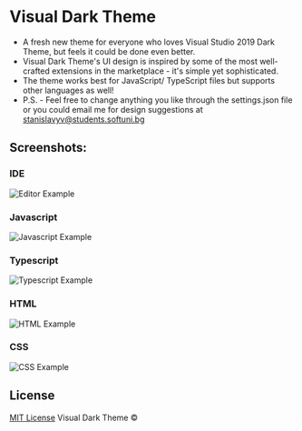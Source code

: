 # Visual Dark Theme
  * A fresh new theme for everyone who loves Visual Studio 2019 Dark Theme, but feels it could be done even better. 
  * Visual Dark Theme's UI design is inspired by some of the most well-crafted extensions in the marketplace - it's simple yet sophisticated. 
  * The theme works best for JavaScript/ TypeScript files but supports other languages as well! 
  * P.S. - Feel free to change anything you like through the settings.json file or you could email me for design suggestions at stanislavyv@students.softuni.bg

## Screenshots:

### IDE
![Editor Example](https://imgur.com/1uvZFkm)

### Javascript
![Javascript Example](https://i.imgur.com/A6g5TLv.png)

### Typescript
![Typescript Example](https://i.imgur.com/8UqTigr.png)

### HTML
![HTML Example](https://i.imgur.com/Vesln4N.png)

### CSS
![CSS Example](https://i.imgur.com/TUaNCo0.png)

## License
[MIT License](https://github.com/stanislavyv/visual-dark-theme/blob/master/LICENSE) Visual Dark Theme ©